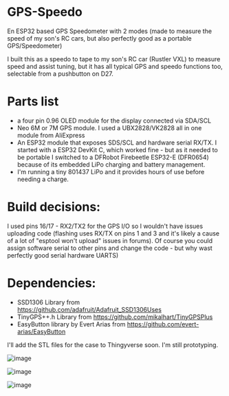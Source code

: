 # GPS-Speedo
En ESP32 based GPS Speedometer with 2 modes (made to measure the speed of my son's RC cars, but also perfectly good as a portable GPS/Speedometer)

I built this as a speedo to tape to my son's RC car (Rustler VXL) to measure speed and assist tuning, but it has all typical GPS and speedo functions too, selectable from a pushbutton on D27.


# Parts list
- a four pin 0.96 OLED module for the display connected via SDA/SCL 
- Neo 6M or 7M GPS module. I used a UBX2828/VK2828 all in one module from AliExpress
- An ESP32 module that exposes SDS/SCL and hardware serial RX/TX. I started with a ESP32 DevKit C, which worked fine - but as it needed to be portable I switched to a DFRobot Firebeetle ESP32-E (DFR0654) because of its embedded LiPo charging and battery management. 
- I'm running a tiny 801437 LiPo and it provides hours of use before needing a charge.


# Build decisions:
I used pins 16/17 - RX2/TX2 for the GPS I/O so I wouldn't have issues uploading code (flashing uses RX/TX on pins 1 and 3 and it's likely a cause of a lot of "esptool won't upload" issues in forums). Of course you could assign software serial to other pins and change the code - but why wast perfectly good serial hardware UARTS) 

# Dependencies:
- SSD1306 Library from https://github.com/adafruit/Adafruit_SSD1306Uses
- TinyGPS++.h Library from https://github.com/mikalhart/TinyGPSPlus
- EasyButton library by Evert Arias from https://github.com/evert-arias/EasyButton

I'll add the STL files for the case to Thingyverse soon. I'm still prototyping.

![image](https://user-images.githubusercontent.com/44254504/161084981-3cd4a369-2f88-4bc7-9d31-ee61d21b9aa9.png)

![image](https://user-images.githubusercontent.com/44254504/161086058-b6a0f011-c273-465e-83b7-4b0232b52a0a.png)

![image](https://user-images.githubusercontent.com/44254504/161085339-df936c6c-519e-4767-8d74-5740f815928e.png)
